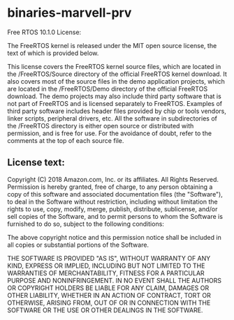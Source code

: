 # binaries-marvell-prv

Free RTOS 10.1.0 License:

The FreeRTOS kernel is released under the MIT open source license, the text of
which is provided below.

This license covers the FreeRTOS kernel source files, which are located in the
/FreeRTOS/Source directory of the official FreeRTOS kernel download.  It also
covers most of the source files in the demo application projects, which are
located in the /FreeRTOS/Demo directory of the official FreeRTOS download.  The
demo projects may also include third party software that is not part of FreeRTOS
and is licensed separately to FreeRTOS.  Examples of third party software
includes header files provided by chip or tools vendors, linker scripts,
peripheral drivers, etc.  All the software in subdirectories of the /FreeRTOS
directory is either open source or distributed with permission, and is free for
use.  For the avoidance of doubt, refer to the comments at the top of each
source file.


License text:
-------------

Copyright (C) 2018 Amazon.com, Inc. or its affiliates.  All Rights Reserved.
Permission is hereby granted, free of charge, to any person obtaining a copy of
this software and associated documentation files (the "Software"), to deal in
the Software without restriction, including without limitation the rights to
use, copy, modify, merge, publish, distribute, sublicense, and/or sell copies of
the Software, and to permit persons to whom the Software is furnished to do so,
subject to the following conditions:

The above copyright notice and this permission notice shall be included in all
copies or substantial portions of the Software.

THE SOFTWARE IS PROVIDED "AS IS", WITHOUT WARRANTY OF ANY KIND, EXPRESS OR
IMPLIED, INCLUDING BUT NOT LIMITED TO THE WARRANTIES OF MERCHANTABILITY, FITNESS
FOR A PARTICULAR PURPOSE AND NONINFRINGEMENT. IN NO EVENT SHALL THE AUTHORS OR
COPYRIGHT HOLDERS BE LIABLE FOR ANY CLAIM, DAMAGES OR OTHER LIABILITY, WHETHER
IN AN ACTION OF CONTRACT, TORT OR OTHERWISE, ARISING FROM, OUT OF OR IN
CONNECTION WITH THE SOFTWARE OR THE USE OR OTHER DEALINGS IN THE SOFTWARE.

